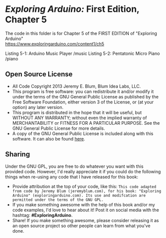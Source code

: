 _Exploring Arduino:_ First Edition, Chapter 5
=============================================
The code in this folder is for Chapter 5 of the FIRST EDITION of "Exploring Arduino"  
https://www.exploringarduino.com/content1/ch5  

Listing 5-1: Arduino Music Player      /music
Listing 5-2: Pentatonic Micro Piano    /piano

Open Source License
-------------------
* All Code Copyright 2013 Jeremy E. Blum, Blum Idea Labs, LLC.
* This program is free software: you can redistribute it and/or modify it under the terms of the GNU General Public License as published by the Free Software Foundation, either version 3 of the License, or (at your option) any later version.
* This program is distributed in the hope that it will be useful, but WITHOUT ANY WARRANTY; without even the implied warranty of MERCHANTABILITY or FITNESS FOR A PARTICULAR PURPOSE.  See the GNU General Public License for more details.
* A copy of the GNU General Public License is included along with this software. It can also be found [here](http://www.gnu.org/licenses/).

Sharing
-------
Under the GNU GPL, you are free to do whatever you want with this provided code. However, I'd really appreciate it if you could do the following things when re-using any code that I have released for this book:
* Provide attribution at the top of your code, like this: `This code adapted from code by Jeremy Blum (jeremyblum.com), for his book: "Exploring Arduino" (exploringarduino.com). Its use and modifcation are permitted under the terms of the GNU GPL.`
* If you make something awesome with the help of this book and/or my code examples, I'd love to hear about it! Post it on social media with the hashtag: **#ExploringArduino**.
* Share!  If you make something awesome, please consider releasing it as an open source project so other people can learn from what you've done.